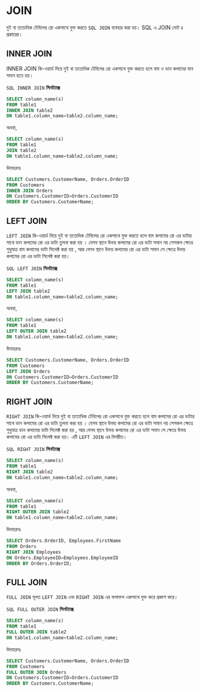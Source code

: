 # JOIN

দুই বা ততোধিক টেবিলের রো একসাথে যুক্ত করতে `SQL JOIN` ব্যবহার করা হয়। SQL এ JOIN মোট ৪ প্রকারের।

## INNER JOIN

INNER JOIN কি-ওয়ার্ড দিয়ে দুই বা ততোধিক টেবিলের রো একসাথে যুক্ত করতে হলে বাম ও ডান কলামের মান সমান হতে হয়।

`SQL INNER JOIN` **সিনট্যাক্স**

```sql
SELECT column_name(s)
FROM table1
INNER JOIN table2
ON table1.column_name=table2.column_name;
```

অথবা,

```sql
SELECT column_name(s)
FROM table1
JOIN table2
ON table1.column_name=table2.column_name;
```

উদাহরনঃ

```sql
SELECT Customers.CustomerName, Orders.OrderID
FROM Customers
INNER JOIN Orders
ON Customers.CustomerID=Orders.CustomerID
ORDER BY Customers.CustomerName;
```

## LEFT JOIN

`LEFT JOIN` কি-ওয়ার্ড দিয়ে দুই বা ততোধিক টেবিলের রো একসাথে যুক্ত করতে হলে বাম কলামের রো এর ডাটার সাথে ডান কলামের রো এর ডাটা তুলনা করা হয় । যেসব স্থানে উভয় কলামের রো এর ডাটা সমান নয় সেসকল ক্ষেত্রে শুধুমাত্র বাম কলামের ডাটা সিলেক্ট করা হয় , আর যেসব স্থানে উভয় কলামের রো এর ডাটা সমান সে ক্ষেত্রে উভয় কলামের রো এর ডাটা সিলেক্ট করা হয়।

`SQL LEFT JOIN` **সিনট্যাক্স**

```sql
SELECT column_name(s)
FROM table1
LEFT JOIN table2
ON table1.column_name=table2.column_name;
```

অথবা,

```sql
SELECT column_name(s)
FROM table1
LEFT OUTER JOIN table2
ON table1.column_name=table2.column_name;
```

উদাহরনঃ

```sql
SELECT Customers.CustomerName, Orders.OrderID
FROM Customers
LEFT JOIN Orders
ON Customers.CustomerID=Orders.CustomerID
ORDER BY Customers.CustomerName;
```

## RIGHT JOIN

`RIGHT JOIN` কি-ওয়ার্ড দিয়ে দুই বা ততোধিক টেবিলের রো একসাথে যুক্ত করতে হলে বাম কলামের রো এর ডাটার সাথে ডান কলামের রো এর ডাটা তুলনা করা হয় । যেসব স্থানে উভয় কলামের রো এর ডাটা সমান নয় সেসকল ক্ষেত্রে শুধুমাত্র ডান কলামের ডাটা সিলেক্ট করা হয় , আর যেসব স্থানে উভয় কলামের রো এর ডাটা সমান সে ক্ষেত্রে উভয় কলামের রো এর ডাটা সিলেক্ট করা হয়। এটি `LEFT JOIN` এর বিপরীত।

`SQL RIGHT JOIN` **সিনট্যাক্স**

```sql
SELECT column_name(s)
FROM table1
RIGHT JOIN table2
ON table1.column_name=table2.column_name;
```

অথবা,

```sql
SELECT column_name(s)
FROM table1
RIGHT OUTER JOIN table2
ON table1.column_name=table2.column_name;
```

উদাহরনঃ

```sql
SELECT Orders.OrderID, Employees.FirstName
FROM Orders
RIGHT JOIN Employees
ON Orders.EmployeeID=Employees.EmployeeID
ORDER BY Orders.OrderID;
```

## FULL JOIN

`FULL JOIN` মূলত `LEFT JOIN` এবং `RIGHT JOIN` এর ফলাফল একসাথে যুক্ত করে প্রকাশ করে।

`SQL FULL OUTER JOIN` **সিনট্যাক্স**

```sql
SELECT column_name(s)
FROM table1
FULL OUTER JOIN table2
ON table1.column_name=table2.column_name;
```

উদাহরনঃ

```sql
SELECT Customers.CustomerName, Orders.OrderID
FROM Customers
FULL OUTER JOIN Orders
ON Customers.CustomerID=Orders.CustomerID
ORDER BY Customers.CustomerName;
```

